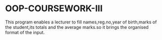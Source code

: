 # OOP-COURSEWORK-III
 This program enables a lecturer to fill names,reg.no,year of birth,marks of the student,its totals and the average marks.so it brings the organised format of the input.
